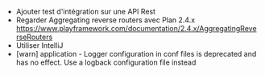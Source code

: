 - Ajouter test d'intégration sur une API Rest
- Regarder Aggregating reverse routers avec Plan 2.4.x
https://www.playframework.com/documentation/2.4.x/AggregatingReverseRouters
- Utiliser IntelliJ
- [warn] application - Logger configuration in conf files is deprecated and has no effect. Use a logback configuration file instead
